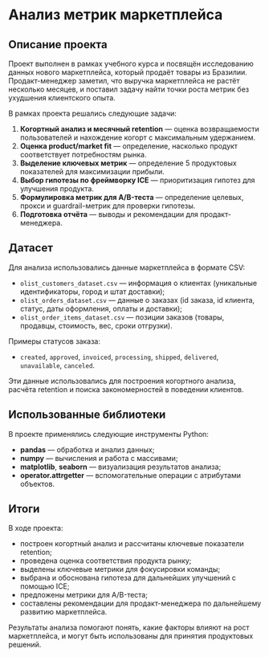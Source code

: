 # Анализ метрик маркетплейса

## Описание проекта
Проект выполнен в рамках учебного курса и посвящён исследованию данных нового маркетплейса, который продаёт товары из Бразилии. Продакт-менеджер заметил, что выручка маркетплейса не растёт несколько месяцев, и поставил задачу найти точки роста метрик без ухудшения клиентского опыта.  

В рамках проекта решались следующие задачи:
1. **Когортный анализ и месячный retention** — оценка возвращаемости пользователей и нахождение когорт с максимальным удержанием.  
2. **Оценка product/market fit** — определение, насколько продукт соответствует потребностям рынка.  
3. **Выделение ключевых метрик** — определение 5 продуктовых показателей для максимизации прибыли.  
4. **Выбор гипотезы по фреймворку ICE** — приоритизация гипотез для улучшения продукта.  
5. **Формулировка метрик для A/B-теста** — определение целевых, прокси и guardrail-метрик для проверки гипотезы.  
6. **Подготовка отчёта** — выводы и рекомендации для продакт-менеджера.  

## Датасет
Для анализа использовались данные маркетплейса в формате CSV:  
- `olist_customers_dataset.csv` — информация о клиентах (уникальные идентификаторы, город и штат доставки);  
- `olist_orders_dataset.csv` — данные о заказах (id заказа, id клиента, статус, даты оформления, оплаты и доставки);  
- `olist_order_items_dataset.csv` — позиции заказов (товары, продавцы, стоимость, вес, сроки отгрузки).  

Примеры статусов заказа:  
- `created`, `approved`, `invoiced`, `processing`, `shipped`, `delivered`, `unavailable`, `canceled`.  

Эти данные использовались для построения когортного анализа, расчёта retention и поиска закономерностей в поведении клиентов.

## Использованные библиотеки
В проекте применялись следующие инструменты Python:  
- **pandas** — обработка и анализ данных;  
- **numpy** — вычисления и работа с массивами;  
- **matplotlib**, **seaborn** — визуализация результатов анализа;  
- **operator.attrgetter** — вспомогательные операции с атрибутами объектов.  

## Итоги
В ходе проекта:  
- построен когортный анализ и рассчитаны ключевые показатели retention;  
- проведена оценка соответствия продукта рынку;  
- выделены ключевые метрики для фокусировки команды;  
- выбрана и обоснована гипотеза для дальнейших улучшений с помощью ICE;  
- предложены метрики для A/B-теста;  
- составлены рекомендации для продакт-менеджера по дальнейшему развитию маркетплейса.  

Результаты анализа помогают понять, какие факторы влияют на рост маркетплейса, и могут быть использованы для принятия продуктовых решений.

